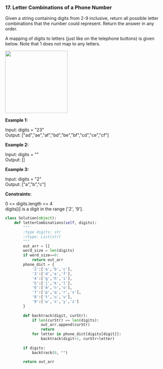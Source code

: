 ### 17. Letter Combinations of a Phone Number

Given a string containing digits from 2-9 inclusive, return all possible letter combinations that the number could represent. Return the answer in any order.

A mapping of digits to letters (just like on the telephone buttons) is given below. Note that 1 does not map to any letters.

<img src="https://assets.leetcode.com/uploads/2022/03/15/1200px-telephone-keypad2svg.png" width = "200">

**Example 1:**

Input: digits = "23"  
Output: ["ad","ae","af","bd","be","bf","cd","ce","cf"]

**Example 2:**

Input: digits = ""  
Output: []

**Example 3:**

Input: digits = "2"  
Output: ["a","b","c"]
 
**Constraints:**

0 <= digits.length <= 4  
digits[i] is a digit in the range ['2', '9'].

```python
class Solution(object):
    def letterCombinations(self, digits):
        """
        :type digits: str
        :rtype: List[str]
        """
        out_arr = []
        word_size = len(digits)
        if word_size==0:
            return out_arr
        phone_dict = {
            '2':['a','b','c'],
            '3':['d','e','f'],
            '4':['g','h','i'],
            '5':['j','k','l'],
            '6':['m','n','o'],
            '7':['p','q','r','s'],
            '8':['t','u','v'],
            '9':['w','x','y','z']
        }
        
        def backtrack(digit, curStr):
            if len(curStr) == len(digits):
                out_arr.append(curStr)
                return
            for letter in phone_dict[digits[digit]]:
                backtrack(digit+1, curStr+letter)
        
        if digits:
            backtrack(0, "")

        return out_arr
```